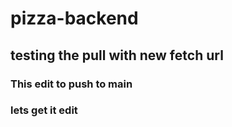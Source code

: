 # pizza-backend

## testing the pull with new fetch url

### This edit to push to main

### lets get it edit


